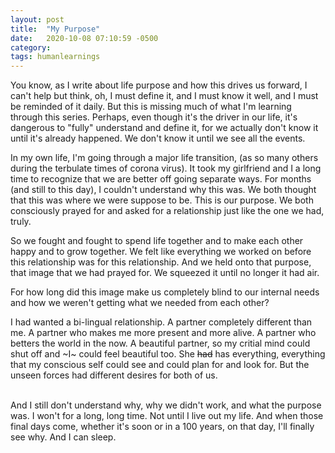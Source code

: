 ```yaml
---
layout: post
title:  "My Purpose"
date:   2020-10-08 07:10:59 -0500
category: 
tags: humanlearnings
---
```

You know, as I write about life purpose and how this drives us forward, I can't help but think, oh, I must define it, and I must know it well, and I must be reminded of it daily. But this is missing much of what I'm learning through this series. Perhaps, even though it's the driver in our life, it's dangerous to "fully" understand and define it, for we actually don't know it until it's already happened. We don't know it until we see all the events. 

In my own life, I'm going through a major life transition, (as so many others during the terbulate times of corona virus). It took my girlfriend and I a long time to recognize that we are better off going separate ways. For months (and still to this day), I couldn't understand why this was. We both thought that this was where we were suppose to be. This is our purpose. We both consciously prayed for and asked for a relationship just like the one we had, truly. 

So we fought and fought to spend life together and to make each other happy and to grow together. We felt like everything we worked on before this relationship was for this relationship. And we held onto that purpose, that image that we had prayed for. We squeezed it until no longer it had air. 

For how long did this image make us completely blind to our internal needs and how we weren't getting what we needed from each other?

I had wanted a bi-lingual relationship. A partner completely different than me. A partner who makes me more present and more alive. A partner who betters the world in the now. A beautiful partner, so my critial mind could shut off and ~I~ could feel beautiful too. She ~~had~~ has everything, everything that my conscious self could see and could plan for and look for. But the unseen forces had different desires for both of us. 

<br>
And I still don't understand why, why we didn't work, and what the purpose was. I won't for a long, long time. Not until I live out my life. And when those final days come, whether it's soon or in a 100 years, on that day, I'll finally see why. And I can sleep.